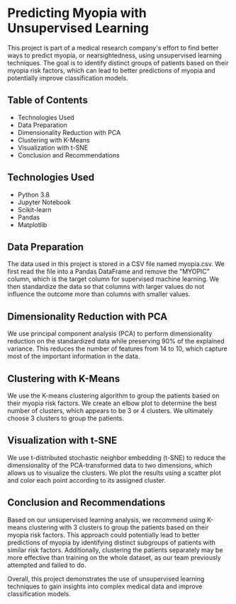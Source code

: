 # Predicting Myopia with Unsupervised Learning
This project is part of a medical research company's effort to find better ways to predict myopia, or nearsightedness, using unsupervised learning techniques. The goal is to identify distinct groups of patients based on their myopia risk factors, which can lead to better predictions of myopia and potentially improve classification models.

## Table of Contents
- Technologies Used
- Data Preparation
- Dimensionality Reduction with PCA
- Clustering with K-Means
- Visualization with t-SNE
- Conclusion and Recommendations

## Technologies Used
- Python 3.8
- Jupyter Notebook
- Scikit-learn
- Pandas
- Matplotlib

## Data Preparation
The data used in this project is stored in a CSV file named myopia.csv. We first read the file into a Pandas DataFrame and remove the "MYOPIC" column, which is the target column for supervised machine learning. We then standardize the data so that columns with larger values do not influence the outcome more than columns with smaller values.

## Dimensionality Reduction with PCA
We use principal component analysis (PCA) to perform dimensionality reduction on the standardized data while preserving 90% of the explained variance. This reduces the number of features from 14 to 10, which capture most of the important information in the data.

## Clustering with K-Means
We use the K-means clustering algorithm to group the patients based on their myopia risk factors. We create an elbow plot to determine the best number of clusters, which appears to be 3 or 4 clusters. We ultimately choose 3 clusters to group the patients.

## Visualization with t-SNE
We use t-distributed stochastic neighbor embedding (t-SNE) to reduce the dimensionality of the PCA-transformed data to two dimensions, which allows us to visualize the clusters. We plot the results using a scatter plot and color each point according to its assigned cluster.

## Conclusion and Recommendations
Based on our unsupervised learning analysis, we recommend using K-means clustering with 3 clusters to group the patients based on their myopia risk factors. This approach could potentially lead to better predictions of myopia by identifying distinct subgroups of patients with similar risk factors. Additionally, clustering the patients separately may be more effective than training on the whole dataset, as our team previously attempted and failed to do.

Overall, this project demonstrates the use of unsupervised learning techniques to gain insights into complex medical data and improve classification models.
